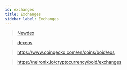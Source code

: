 ```yaml
---
id: exchanges
title: Exchanges
sidebar_label: Exchanges
---
```

<script src="https://widgets.coingecko.com/coingecko-coin-ticker-widget.js"></script>
<coingecko-coin-ticker-widget  coin-id="boid" currency="usd" locale="en"></coingecko-coin-ticker-widget>  
<script src="https://widgets.coingecko.com/coingecko-coin-converter-widget.js"></script>
<coingecko-coin-converter-widget  coin-id="boid" currency="usd" background-color="#ffffff" font-color="#4c4c4c" locale="en"></coingecko-coin-converter-widget>  


> [Newdex](https://eos.newdex.io/)

>[dexeos](https://dexeos.io/trade/?market=eos&code=boidcomtoken&symbol=BOID)

>https://www.coingecko.com/en/coins/boid/eos

>https://neironix.io/cryptocurrency/boid/exchanges
